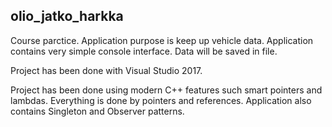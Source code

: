 ## olio_jatko_harkka

Course parctice. Application purpose is keep up vehicle data. Application contains very simple console interface. Data will be saved in file.

Project has been done with Visual Studio 2017.

Project has been done using modern C++ features such smart pointers and lambdas. Everything is done by pointers and references. Application also contains Singleton and Observer patterns.

